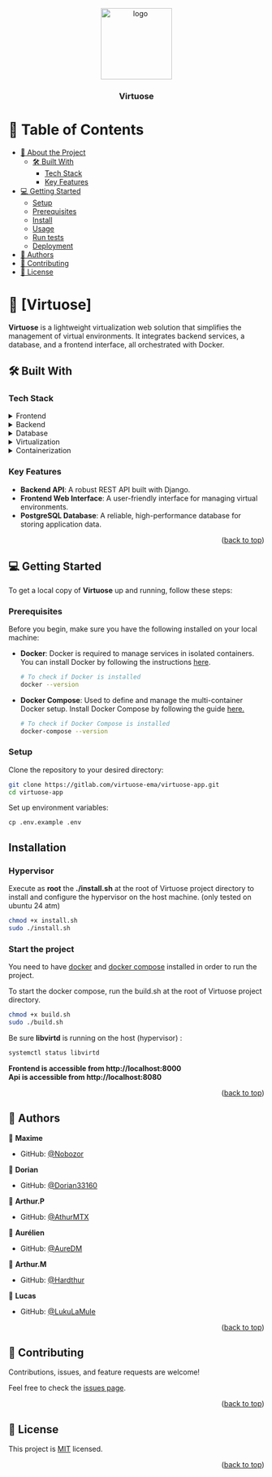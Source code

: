 <a name="readme-top"></a>

<div align="center">
  
  <img src="https://file.mtx.dev/Virtuose-899.png" alt="logo" width="140"  height="auto" />
  <br/>

  <h3><b>Virtuose</b></h3>

</div>


# 📗 Table of Contents

- [📖 About the Project](#about-project)
  - [🛠 Built With](#built-with)
    - [Tech Stack](#tech-stack)
    - [Key Features](#key-features)
- [💻 Getting Started](#getting-started)
  - [Setup](#setup)
  - [Prerequisites](#prerequisites)
  - [Install](#install)
  - [Usage](#usage)
  - [Run tests](#run-tests)
  - [Deployment](#deployment)
- [👥 Authors](#authors)
- [🤝 Contributing](#contributing)
- [📝 License](#license)

<!-- PROJECT DESCRIPTION -->

# 📖 [Virtuose] <a name="about-project"></a>

**Virtuose** is a lightweight virtualization web solution that simplifies the management of virtual environments. It integrates backend services, a database, and a frontend interface, all orchestrated with Docker.

 
## 🛠 Built With <a name="built-with"></a>

### Tech Stack <a name="tech-stack"></a>

<details> <summary>Frontend</summary> <ul> <li><a href="https://developer.mozilla.org/en-US/docs/Web/HTML">HTML5</a> - The standard markup language for creating web pages and web applications.</li> <li><a href="https://developer.mozilla.org/en-US/docs/Web/CSS">CSS3</a> - Used for styling and designing the frontend of the application.</li> <li><a href="https://developer.mozilla.org/en-US/docs/Web/JavaScript">JavaScript</a> - Provides interactive elements and client-side functionality.</li> </ul> </details> <details> <summary>Backend</summary> <ul> <li><a href="https://www.djangoproject.com/">Django</a> - A high-level Python web framework that enables rapid development of secure and maintainable websites.</li> <li><a href="https://gunicorn.org/">Gunicorn</a> - A Python WSGI HTTP server for running Python web applications.</li> </ul> </details> <details> <summary>Database</summary> <ul> <li><a href="https://www.postgresql.org/">PostgreSQL</a> - A powerful, open-source object-relational database system with over 30 years of active development.</li> </ul> </details> <details> <summary>Virtualization</summary> <ul> <li><a href="https://libvirt.org/">libvirt</a> - A toolkit for managing virtualization platforms such as KVM, QEMU, and others. It is used in Virtuose to control virtual machines on the hypervisor.</li> <li><a href="https://www.qemu.org/">QEMU</a> - A hosted virtual machine monitor that Virtuose uses for emulating various hardware and running virtual machines.</li> </ul> </details> <details> <summary>Containerization</summary> <ul> <li><a href="https://www.docker.com/">Docker</a> - A platform for developing, shipping, and running applications in containers. Virtuose leverages Docker to run its backend, frontend, and database in isolated environments.</li> <li><a href="https://docs.docker.com/compose/">Docker Compose</a> - A tool for defining and running multi-container Docker applications. It allows the orchestration of the backend, frontend, and database services in Virtuose.</li> </ul> </details>


### Key Features <a name="key-features"></a>

- **Backend API**:  A robust REST API built with Django.
- **Frontend Web Interface**: A user-friendly interface for managing virtual environments.
- **PostgreSQL Database**: A reliable, high-performance database for storing application data.

<p align="right">(<a href="#readme-top">back to top</a>)</p>


## 💻 Getting Started <a name="getting-started"></a>


To get a local copy of **Virtuose** up and running, follow these steps:

### Prerequisites <a name="prerequisites"></a>

Before you begin, make sure you have the following installed on your local machine:

- **Docker**: Docker is required to manage services in isolated containers. You can install Docker by following the instructions [here](https://docs.docker.com/get-started/get-docker/).

  ```bash
  # To check if Docker is installed
  docker --version

- **Docker Compose**: Used to define and manage the multi-container Docker setup. Install Docker Compose by following the guide [here.](https://docs.docker.com/compose/install/)

  ```bash
  # To check if Docker Compose is installed
  docker-compose --version

  
### Setup <a name="setup"></a>

 Clone the repository to your desired directory:

    
```bash
git clone https://gitlab.com/virtuose-ema/virtuose-app.git
cd virtuose-app
``` 

Set up environment variables:



    cp .env.example .env

## Installation

### Hypervisor

Execute as **root** the **./install.sh** at the root of Virtuose project directory to install and configure the hypervisor on the host machine. (only tested on ubuntu 24 atm)

```bash
chmod +x install.sh
sudo ./install.sh
```

### Start the project

You need to have [docker](https://docs.docker.com/get-started/get-docker/) and [docker compose](https://docs.docker.com/compose/install/) installed in order to run the project. 

To start the docker compose, run the build.sh at the root of Virtuose project directory.

```bash
chmod +x build.sh
sudo ./build.sh
```



Be sure **libvirtd** is running on the host (hypervisor) :
```bash
systemctl status libvirtd
```


**Frontend is accessible from http://localhost:8000**  
**Api is accessible from http://localhost:8080**


<p align="right">(<a href="#readme-top">back to top</a>)</p>

<!-- AUTHORS -->

## 👥 Authors <a name="authors"></a>


👤 **Maxime**
- GitHub: [@Nobozor](https://github.com/Nobozor)


👤 **Dorian**
- GitHub: [@Dorian33160](https://github.com/dorian33160)


👤 **Arthur.P**
- GitHub: [@AthurMTX](https://github.com/ArthurMTX)

👤 **Aurélien**
- GitHub: [@AureDM](https://github.com/AureDM)


👤 **Arthur.M**
- GitHub: [@Hardthur](https://github.com/Hardthur)


👤 **Lucas**
- GitHub: [@LukuLaMule](https://github.com/LukuLaMule)


<p align="right">(<a href="#readme-top">back to top</a>)</p>



## 🤝 Contributing <a name="contributing"></a>

Contributions, issues, and feature requests are welcome!

Feel free to check the [issues page](https://gitlab.com/virtuose-ema/virtuose-app/-/issues).

<p align="right">(<a href="#readme-top">back to top</a>)</p>

## 📝 License <a name="license"></a>

This project is [MIT](./LICENSE) licensed.



<p align="right">(<a href="#readme-top">back to top</a>)</p>
